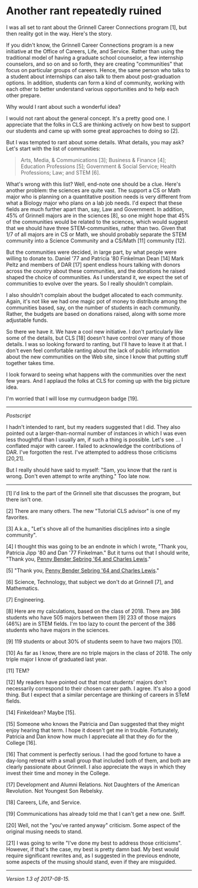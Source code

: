 Another rant repeatedly ruined
==============================

I was all set to rant about the Grinnell Career Connections program [1],
but then reality got in the way.  Here's the story.

If you didn't know, the Grinnell Career Connections program is a new
initiative at the Office of Careers, Life, and Service.  Rather than
using the traditional model of having a graduate school counselor,
a few internship counselors, and so on and so forth, they are creating
"communities" that focus on particular groups of careers.  Hence, the
same person who talks to a student about internships can also talk to
them about post-graduation options.  In addition, students can form a
kind of community, working with each other to better understand various
opportunities and to help each other prepare.

Why would I rant about such a wonderful idea?

I would not rant about the general concept.  It's a pretty good one.
I appreciate that the folks in CLS are thinking actively on how best
to support our students and came up with some great approaches to doing
so [2].  

But I was tempted to rant about some details.  What details, you may
ask?  Let's start with the list of communities:

> Arts, Media, & Communications [3]; Business & Finance [4]; 
Education Professions [5]; Government & Social Service; Health
Professions; Law; and STEM [6].

What's wrong with this list?  Well, end-note one should be a clue.
Here's another problem: the sciences are quite vast.  The support a
CS or Math major who is planning on a quantitative position needs is
very different from what a Biology major who plans on a lab job needs.
I'd expect that these fields are much further apart than, say, Law and
Government.  In addition, 45% of Grinnell majors are in the sciences [8],
so one might hope that 45% of the communities would be related to the
sciences, which would suggest that we should have three STEM-communities,
rather than two.  Given that 1/7 of all majors are in CS or Math, we
should probably separate the STEM community into a Science Community
and a CS/Math [11] community [12].

But the communities were decided, in large part, by what people were
willing to donate to.  Daniel '77 and Patricia '80 Finkelman Dean [14]
Mark Peltz and members of DAR [17] spent endless hours talking with
donors across the country about these communities, and the donations
he raised shaped the choice of communities.  As I understand it, we
expect the set of communities to evolve over the years.  So I really
shouldn't complain.

I also shouldn't complain about the budget allocated to each community.
Again, it's not like we had one magic pot of money to distribute among
the communities based, say, on the number of students in each community.
Rather, the budgets are based on donations raised, along with some more
adjustable funds.

So there we have it.  We have a cool new initiative.  I don't particularly
like some of the details, but CLS [18] doesn't have control over many
of those details.  I was so looking forward to ranting, but I'll have
to leave it at that.  I don't even feel comfortable ranting about the
lack of public information about the new communities on the Web site,
since I know that putting stuff together takes time.  

I look forward to seeing what happens with the communities over the next
few years.  And I applaud the folks at CLS for coming up with the big
picture idea.

I'm worried that I will lose my curmudgeon badge [19].

---

*Postscript*

I hadn't intended to rant, but my readers suggested that I did.  They
also pointed out a larger-than-normal number of instances in which I was
even less thoughtful than I usually am, if such a thing is possible.
Let's see ... I conflated major with career.  I failed to acknowledge
the contributions of DAR.  I've forgotten the rest.  I've attempted to
address those criticisms [20,21].

But I really should have said to myself: "Sam, you know that the rant
is wrong.  Don't even attempt to write anything."  Too late now.

---

[1] I'd link to the part of the Grinnell site that discusses the program, 
but there isn't one.

[2] There are many others.  The new "Tutorial CLS advisor" is one of
my favorites.

[3] A.k.a., "Let's shove all of the humanities disciplines into a
single community".

[4] I thought this was going to be an endnote in which I wrote, "Thank
you, Patricia Jipp '80 and Dan '77 Finkelman."  But it turns out that
I should write, "Thank you, [Penny Bender Sebring '64 and Charles
Lewis](https://www.grinnell.edu/news/supporting-career-community-model)."

[5] "Thank you, [Penny Bender Sebring '64 and Charles
Lewis](https://www.grinnell.edu/news/supporting-career-community-model)."

[6] Science, Technology, that subject we don't do at Grinnell [7], and
Mathematics.

[7] Engineering.

[8] Here are my calculations, based on the class of 2018.  There are
386 students who have 505 majors between them [9]  233 of those majors
(46%) are in STEM fields.  I'm too lazy to count the percent of the
386 students who have majors in the sciences.

[9] 119 students or about 30% of students seem to have two majors [10].

[10] As far as I know, there are no triple majors in the class of 2018.
The only triple major I know of graduated last year.

[11] TEM?

[12] My readers have pointed out that most students' majors don't
necessarily correspond to their chosen career path.  I agree.  It's also
a good thing.  But I expect that a similar percentage are thinking of
careers in STeM fields.

[14] Finkeldean? Maybe [15].

[15] Someone who knows the Patricia and Dan suggested that they might 
enjoy hearing that term.  I hope it doesn't get me in trouble.  Fortunately,
Patricia and Dan know how much I appreciate all that they do for the
College [16].

[16] That comment is perfectly serious.  I had the good fortune to have
a day-long retreat with a small group that included both of them, and both
are clearly passionate about Grinnell.  I also appreciate the ways in which
they invest their time and money in the College.

[17] Development and Alumni Relations.  Not Daughters of the American
Revolution.  Not Youngest Son Rebelsky.

[18] Careers, Life, and Service.

[19] Communications has already told me that I can't get a new one.
Sniff.

[20] Well, not the "you've ranted anyway" criticism.  Some aspect of the
original musing needs to stand.

[21] I was going to write "I've done my best to address those criticisms".
However, if that's the case, my best is pretty damn bad.  My best would
require significant rewrites and, as I suggested in the previous endnote,
some aspects of the musing should stand, even if they are misguided.

---

*Version 1.3 of 2017-08-15.*
